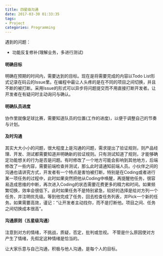 ```yaml
---
title: 四星级沟通
date: 2017-03-30 01:33:35
tags:
- Project
categories: Programming
---
```


遇到的问题：

* 功能反复修补(理解业务，多进行测试)


#### 明确目标

明确在预期的时间内，需要达到的目标。现在是将需要完成的内容以Todo List形式记录在码云的Issue里。在编程中最让人头疼的是在不同的项目之间切换，并且不断的被打断。采用Issue的形式可以异步将问题提交而不用直接打断开发者。让开发者在有疑问时主动询问与确认。

<!-- more -->

#### 明确队员进度

协作里就像足球比赛，需要知道队员的位置(工作的进度)，以便于调整自己的节奏与计划。


#### 及时沟通

其实大大小小的问题，很大程度上是沟通的问题，需求提出了验证规则，则产品经理、开发、测试都需要知道并明确新的验证规则。只有测试知道了规则，才能够确定功能想关的行为是否是问题。有时修改了一个地方可能会影响到其他地方，后端修改了一些内容，需要前端检查并测试，那么此时请通知前端人员。小伙伴之间的沟通也请讲究方式，开发者有一个特点是害怕被打断，特别是在Coding或者进行某一项任务的过程中，此时如果突然把他从Coding中唤醒，再提醒他任务，很容易造成思维的中断，再次进入Coding的状态需要花费更多的精力和时间。如果频繁切换，效率会很低下。此时如果任务不是特别紧急，较好的选择是给对方列一个任务，并注明优先级。等到他完成了任务，回去检查任务列表，并Pick一个新的任务。如果需要高效，谨记：“让开发者主动找你，而不是打断他。项目之间、任务之间切换成本很高”。

#### 沟通原则（五星级沟通）

注意到对方的情绪，不挑战，质疑，否定，批判或忽视。
不管是什么原因使对方产生了情绪，先假定这种情绪是恰当的。

让大家乐意与自己沟通，积极与他人沟通，是每个人的目标。


